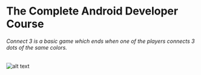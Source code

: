 # The Complete Android Developer Course
###### Connect 3 is a basic game which ends when one of the players connects 3 dots of the same colors.

![alt text](https://github.com/oussamabng/Game-Connect-3/tree/master/Pictures/Screenshot_1594308759.png?raw=true)
  
